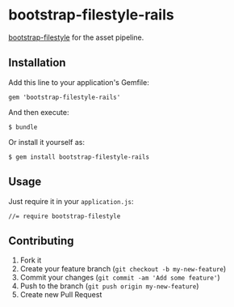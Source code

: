 # bootstrap-filestyle-rails

[bootstrap-filestyle][] for the asset pipeline.

## Installation

Add this line to your application's Gemfile:

    gem 'bootstrap-filestyle-rails'

And then execute:

    $ bundle

Or install it yourself as:

    $ gem install bootstrap-filestyle-rails

## Usage

Just require it in your `application.js`:

    //= require bootstrap-filestyle

## Contributing

1. Fork it
2. Create your feature branch (`git checkout -b my-new-feature`)
3. Commit your changes (`git commit -am 'Add some feature'`)
4. Push to the branch (`git push origin my-new-feature`)
5. Create new Pull Request

[bootstrap-filestyle]: http://markusslima.github.io/bootstrap-filestyle/
